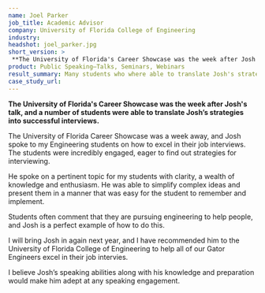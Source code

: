 ```yaml
---
name: Joel Parker
job_title: Academic Advisor
company: University of Florida College of Engineering
industry: 
headshot: joel_parker.jpg
short_version: >
 **The University of Florida's Career Showcase was the week after Josh's talk, and a number of students were able to translate Josh’s strategies into successful interviews.**
product: Public Speaking—Talks, Seminars, Webinars
result_summary: Many students who where able to translate Josh's strategies into successful interviews.
case_study_url: 
---
```


**The University of Florida's Career Showcase was the week after Josh's talk, and a number of students were able to translate Josh’s strategies into successful interviews.**

The University of Florida Career Showcase was a week away, and Josh spoke to my Engineering students on how to excel in their job interviews. The students were incredibly engaged, eager to find out strategies for interviewing.

He spoke on a pertinent topic for my students with clarity, a wealth of knowledge and enthusiasm. He was able to simplify complex ideas and present them in a manner that was easy for the student to remember and implement.

Students often comment that they are pursuing engineering to help people, and Josh is a perfect example of how to do this.

I will bring Josh in again next year, and I have recommended him to the University of Florida College of Engineering to help all of our Gator Engineers excel in their job intervies.

I believe Josh’s speaking abilities along with his knowledge and preparation would make him adept at any speaking engagement.